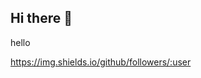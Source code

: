 ## Hi there 👋
hello 
<!--
**Sarita595k/Sarita595k** is a ✨ _special_ ✨ repository because its `README.md` (this file) appears on your GitHub profile.

Here are some ideas to get you started:
<a href="https://visitorbadge.io/status?path=https%3A%2F%2Fgithub.com%2FSarita595k"><img src="https://api.visitorbadge.io/api/visitors?path=https%3A%2F%2Fgithub.com%2FSarita595k&labelColor=%23d9e3f0&countColor=%232ccce4&style=flat-square" /></a>
- 🔭 I’m currently working on ...
- 🌱 I’m currently learning ...
- 👯 I’m looking to collaborate on ...
- 🤔 I’m looking for help with ...
- 💬 Ask me about ...
- 📫 How to reach me: ...
- 😄 Pronouns: ...
- ⚡ Fun fact: ...
-->
https://img.shields.io/github/followers/:user
